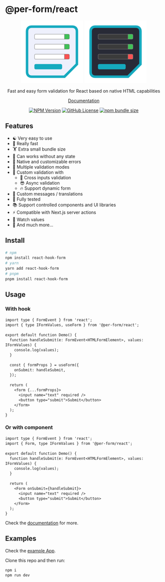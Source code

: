 # @per-form/react

<p align="center">
  <img alt="@per-form/react Logo" src="/doc/static/img/logo.svg#gh-light-mode-only" width="200" />
  <img alt="@per-form/react Logo" src="/doc/static/img/logo-dark.svg#gh-dark-mode-only" width="200" />
</p>
<p align="center">
  Fast and easy form validation for React based on native HTML capabilities
</p>
<p align="center">
  <a href="https://tonai.github.io/react-per-form/" target="_blank">Documentation</a>
</p>
<div align="center">

<!-- [![NPM Downloads](https://img.shields.io/npm/dm/@per-form/react?style=flat)](https://www.npmjs.com/package/@per-form/react) -->

[![NPM Version](https://img.shields.io/npm/v/@per-form/react)](https://www.npmjs.com/package/@per-form/react)
[![GitHub License](https://img.shields.io/github/license/tonai/react-per-form)](https://github.com/tonai/react-per-form/blob/main/LICENSE)
[![npm bundle size](https://img.shields.io/bundlephobia/minzip/@per-form/react)](https://bundlephobia.com/package/@per-form/react)

<!-- [![GitHub Repo stars](https://img.shields.io/github/stars/tonai/react-per-form)](https://github.com/tonai/react-per-form/blob/main/LICENSE) -->

</div>

## Features

- ☯ Very easy to use
- 🚀 Really fast
- 🏋 Extra small bundle size
- 🤯 Can works without any state
- 💅 Native and customizable errors
- 👯 Multiple validation modes
- 📑 Custom validation with
  - 🎉 Cross inputs validation
  - 😎 Async validation
  - 🔥 Support dynamic form
- 💬 Custom messages / translations
- 💯 Fully tested
- 📚 Support controlled components and UI libraries
- ⚡️ Compatible with Next.js server actions
- 👀 Watch values
- 💪 And much more...

## Install

```bash
# npm
npm install react-hook-form
# yarn
yarn add react-hook-form
# pnpm
pnpm install react-hook-form
```

## Usage

### With hook

```tsx
import type { FormEvent } from 'react';
import { type IFormValues, useForm } from '@per-form/react';

export default function Demo() {
  function handleSubmit(e: FormEvent<HTMLFormElement>, values: IFormValues) {
    console.log(values);
  }

  const { formProps } = useForm({
    onSubmit: handleSubmit,
  });

  return (
    <form {...formProps}>
      <input name="text" required />
      <button type="submit">Submit</button>
    </form>
  );
}
```

### Or with component

```tsx
import type { FormEvent } from 'react';
import { Form, type IFormValues } from '@per-form/react';

export default function Demo() {
  function handleSubmit(e: FormEvent<HTMLFormElement>, values: IFormValues) {
    console.log(values);
  }

  return (
    <Form onSubmit={handleSubmit}>
      <input name="text" required />
      <button type="submit">Submit</button>
    </Form>
  );
}
```

Check the [documentation](https://tonai.github.io/react-per-form/) for more.

## Examples

Check the [example App](https://github.com/tonai/react-per-form/tree/main/example-app).

Clone this repo and then run:

```bash
npm i
npm run dev
```
